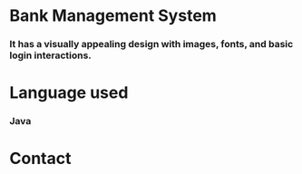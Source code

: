 # Bank Management System
### It has a visually appealing design with images, fonts, and basic login interactions.
# Language used
### Java
# Contact
